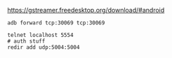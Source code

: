 https://gstreamer.freedesktop.org/download/#android

```console
adb forward tcp:30069 tcp:30069
```

```console
telnet localhost 5554
# auth stuff
redir add udp:5004:5004
```
